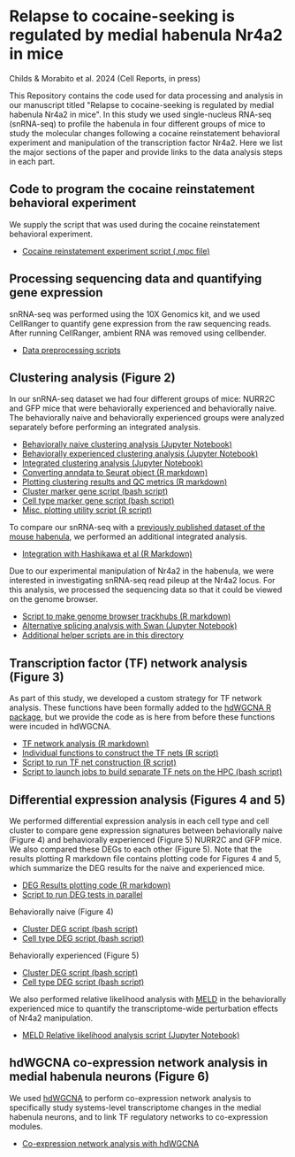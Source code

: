 # Relapse to cocaine-seeking is regulated by medial habenula Nr4a2 in mice
Childs & Morabito et al. 2024 (Cell Reports, in press)

This Repository contains the code used for data processing and analysis in our manuscript
titled "Relapse to cocaine-seeking is regulated by medial habenula Nr4a2 in mice". In this study
we used single-nucleus RNA-seq (snRNA-seq) to profile the habenula in four different groups of mice to
study the molecular changes following a cocaine reinstatement behavioral experiment and manipulation
of the transcription factor Nr4a2. Here we list the major sections of the paper and provide links to the data
analysis steps in each part.

## Code to program the cocaine reinstatement behavioral experiment

We supply the script that was used during the cocaine reinstatement behavioral experiment.

* [Cocaine reinstatement experiment script (.mpc file)](other/behavioral_test.mpc)

## Processing sequencing data and quantifying gene expression

snRNA-seq was performed using the 10X Genomics kit, and we used CellRanger to quantify gene expression 
from the raw sequencing reads. After running CellRanger, ambient RNA was removed using cellbender. 

* [Data preprocessing scripts](preprocessing/)

## Clustering analysis (Figure 2)

In our snRNA-seq dataset we had four different groups of mice: NURR2C and GFP mice that were
behaviorally experienced and behaviorally naive. The behaviorally naive and behaviorally experienced 
groups were analyzed separately before performing an integrated analysis. 

* [Behaviorally naive clustering analysis (Jupyter Notebook)](clustering/scanpy_processing_naive.ipynb)
* [Behaviorally experienced clustering analysis (Jupyter Notebook)](clustering/scanpy_processing_experienced.ipynb)
* [Integrated clustering analysis (Jupyter Notebook)](clustering/integrated_clustering.ipynb)
* [Converting anndata to Seurat object (R markdown)](other/scanpy_to_seurat.Rmd)
* [Plotting clustering results and QC metrics (R markdown)](clustering/plotting_for_paper.Rmd)
* [Cluster marker gene script (bash script)](differential_expression/cluster_markers.sub)
* [Cell type marker gene script (bash script)](differential_expression/celltype_markers.sub)
* [Misc. plotting utility script (R script)](other/plotting_utils.R)

To compare our snRNA-seq with a [previously published dataset of the mouse habenula](https://pubmed.ncbi.nlm.nih.gov/32272058/), 
we performed an additional integrated analysis.

* [Integration with Hashikawa et al (R Markdown)](clustering/integrate_hashikawa.Rmd)

Due to our experimental manipulation of Nr4a2 in the habenula, we were interested in investigating 
snRNA-seq read pileup at the Nr4a2 locus. For this analysis, we processed the sequencing data so that it could 
be viewed on the genome browser. 

* [Script to make genome browser trackhubs (R markdown)](trackhubs/make_trackhubs.Rmd)
* [Alternative splicing analysis with Swan (Jupyter Notebook)](other/swan.ipynb)
* [Additional helper scripts are in this directory](trackhubs/)

## Transcription factor (TF) network analysis (Figure 3)

As part of this study, we developed a custom strategy for TF network analysis. These functions have been formally added to the 
[hdWGCNA R package](https://smorabit.github.io/hdWGCNA/), but we provide the code as is here from before these functions
were incuded in hdWGCNA.

* [TF network analysis (R markdown)](TF_nets/TF_analysis.Rmd)
* [Individual functions to construct the TF nets (R script)](TF_nets/TF_functions.R)
* [Script to run TF net construction (R script)](TF_nets/parallel_TFnets.R)
* [Script to launch jobs to build separate TF nets on the HPC (bash script)](TF_nets/run_ConstructTFNets.sub)

## Differential expression analysis (Figures 4 and 5)

We performed differential expression analysis in each cell type and cell cluster to compare gene expression signatures
between behaviorally naive (Figure 4) and behaviorally experienced (Figure 5) NURR2C and GFP mice. We also compared 
these DEGs to each other (Figure 5). Note that the results plotting R markdown file contains plotting code 
for Figures 4 and 5, which summarize the DEG results for the naive and experienced mice.

* [DEG Results plotting code (R markdown)](differential_expression/DEG_plotting.Rmd)
* [Script to run DEG tests in parallel](other/parallel_DEGs.R)

Behaviorally naive (Figure 4)
* [Cluster DEG script (bash script)](differential_expression/cluster_Naive_Nurr2c_vs_GFP.sub)
* [Cell type DEG script (bash script)](differential_expression/celltype_Naive_Nurr2c_vs_GFP.sub)

Behaviorally experienced (Figure 5)
* [Cluster DEG script (bash script)](differential_expression/cluster_Nurr2c_vs_GFP.sub)
* [Cell type DEG script (bash script)](differential_expression/celltype_Nurr2c_vs_GFP.sub)

We also performed relative likelihood analysis with [MELD](https://github.com/KrishnaswamyLab/MELD)
in the behaviorally experienced mice to quantify the transcriptome-wide perturbation effects of Nr4a2 
manipulation.
* [MELD Relative likelihood analysis script (Jupyter Notebook)](other/run_MELD_revision.ipynb)

## hdWGCNA co-expression network analysis in medial habenula neurons (Figure 6)

We used [hdWGCNA](https://github.com/smorabit/hdWGCNA/) to perform co-expression network analysis to 
specifically study systems-level transcriptome changes in the medial habenula neurons, 
and to link TF regulatory networks to co-expression modules. 

* [Co-expression network analysis with hdWGCNA](hdWGCNA/hdWGCNA.Rmd)
